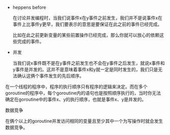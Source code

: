 - heppens before

  在讨论并发编程时，当我们说事件x在y事件之前发生，我们并不是说事件x在事件上比事件y更早，我们要表示的意思是要保证在此之前的事件已经完成。

  比如在此之前更新变量的某些前置操作已经完成，那么你就可以放心的依赖这些完成的事件。

- 并发

  当我们说x事件既不是在y事件之前发生也不会在y事件之后发生，就说x事件和y事件是并发的。这并不是意味着事件x和y就一定是同时发生的，我们只是无法确认这俩个事件发生的先后顺序。



在一个线程的程序中，程序的执行顺序只有程序的逻辑来决定。而在多个goroutine的程序中，每个goroutine内的语句也是按照顺序执行的，当时你无法确定在goroutine中的事件x、y的执行顺序，也就是事件x、y是并发的。







数据竞争

在俩个以上的goroutine并发访问相同的变量且至少其中一个为写操作时就会发生数据竞争。

